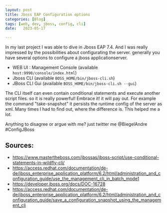 ```yaml
---
layout: post
title: Jboss EAP Configuration options 
categories: [Blog]
tags: [web, dev, jboss, config, cli]
date:   2023-05-17

---
```

In my last project I was able to dive in Jboss EAP 7.4. 
And I was really impressed by the possibilities about configurating the server. 
generally you have several options to configure a jboss applicationserver.

* WEB UI : Management Console (available ``host:9990/console/index.html``)
* Jboss CLI (available  ``BOSS_HOME/bin/jboss-cli.sh``)
* JBoss CLI Gui (available ``BOSS_HOME/bin/jboss-cli.sh --gui``)

The CLI itself can even contain conditional statements and execute another script files. so it is really powerful! Embrace it! it will pay out. 
For example the command "take-snapshot" it persists the runtime config of the server as xml. Many times I had to find out, where the difference is. This helped me a lot. 

Anything to disagree or argue with me? just twitter me @BiegelAndre #ConfigJBoss

## Sources:
* https://www.mastertheboss.com/jbossas/jboss-script/use-conditional-statements-in-wildfly-cli/
* https://access.redhat.com/documentation/de-de/jboss_enterprise_application_platform/6.2/html/administration_and_configuration_guide/use_the_management_cli_in_batch_mode1
* https://developer.jboss.org/docs/DOC-16728
* https://access.redhat.com/documentation/de-de/jboss_enterprise_application_platform/6.2/html/administration_and_configuration_guide/save_a_configuration_snapshot_using_the_management_cli

